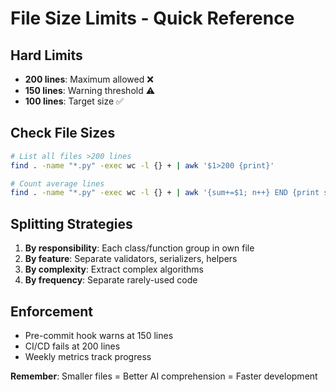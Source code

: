 # File Size Limits - Quick Reference

## Hard Limits
- **200 lines**: Maximum allowed ❌
- **150 lines**: Warning threshold ⚠️
- **100 lines**: Target size ✅

## Check File Sizes
```bash
# List all files >200 lines
find . -name "*.py" -exec wc -l {} + | awk '$1>200 {print}'

# Count average lines
find . -name "*.py" -exec wc -l {} + | awk '{sum+=$1; n++} END {print sum/n}'
```

## Splitting Strategies
1. **By responsibility**: Each class/function group in own file
2. **By feature**: Separate validators, serializers, helpers
3. **By complexity**: Extract complex algorithms
4. **By frequency**: Separate rarely-used code

## Enforcement
- Pre-commit hook warns at 150 lines
- CI/CD fails at 200 lines
- Weekly metrics track progress

**Remember**: Smaller files = Better AI comprehension = Faster development